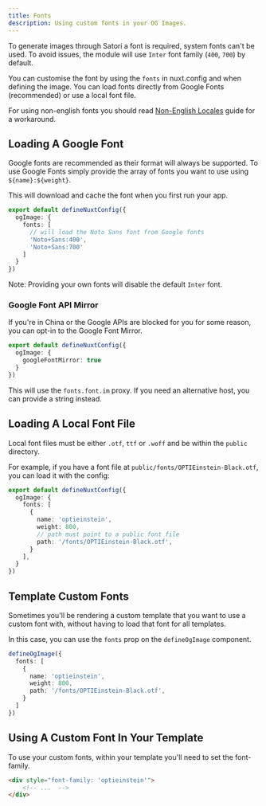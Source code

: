 ```yaml
---
title: Fonts
description: Using custom fonts in your OG Images.
---
```


To generate images through Satori a font is required, system fonts can't be used. To
avoid issues, the module will use `Inter` font family (`400`, `700`) by default.

You can customise the font by using the `fonts` in nuxt.config and when defining the image. You can
load fonts directly from Google Fonts (recommended) or use a local font file.

For using non-english fonts you should read [Non-English Locales](/docs/og-image/guides/non-english-locales) guide for
a workaround.

## Loading A Google Font

Google fonts are recommended as their format will always be supported. To use
Google Fonts simply provide the array of fonts you want to use using `${name}:${weight}`.

This will download and cache the font when you first run your app.

```ts
export default defineNuxtConfig({
  ogImage: {
    fonts: [
      // will load the Noto Sans font from Google fonts
      'Noto+Sans:400',
      'Noto+Sans:700'
    ]
  }
})
```

Note: Providing your own fonts will disable the default `Inter` font.

### Google Font API Mirror

If you're in China or the Google APIs are blocked for you for some reason, you can opt-in to the
Google Font Mirror.

```ts
export default defineNuxtConfig({
  ogImage: {
    googleFontMirror: true
  }
})
```

This will use the `fonts.font.im` proxy. If you need an alternative host, you can provide a string instead.

## Loading A Local Font File

Local font files must be either `.otf`, `ttf` or `.woff` and be within the `public` directory.

For example, if you have a font file at `public/fonts/OPTIEinstein-Black.otf`, you can load it with the config:

```ts
export default defineNuxtConfig({
  ogImage: {
    fonts: [
      {
        name: 'optieinstein',
        weight: 800,
        // path must point to a public font file
        path: '/fonts/OPTIEinstein-Black.otf',
      }
    ],
  }
})
```

## Template Custom Fonts

Sometimes you'll be rendering a custom template that you want to use a custom font with, without
having to load that font for all templates.

In this case, you can use the `fonts` prop on the `defineOgImage` component.

```ts
defineOgImage({
  fonts: [
    {
      name: 'optieinstein',
      weight: 800,
      path: '/fonts/OPTIEinstein-Black.otf',
    }
  ]
})
```

## Using A Custom Font In Your Template

To use your custom fonts, within your template you'll need to set the font-family.

```html
<div style="font-family: 'optieinstein'">
    <!-- ...  -->
</div>
```
